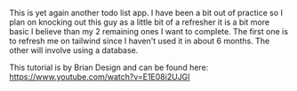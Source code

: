 This is yet again another todo list app. I have been a bit out of practice so I plan on knocking out this guy as a little bit of a refresher it is a bit more basic I believe than my 2 remaining ones I want to complete. 
The first one is to refresh me on tailwind since I haven't used it in about 6 months.
The other will involve using a database.

This tutorial is by Brian Design and can be found here:
https://www.youtube.com/watch?v=E1E08i2UJGI